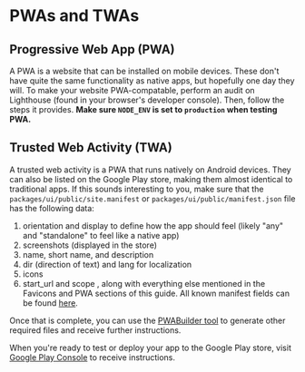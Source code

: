 # PWAs and TWAs

## Progressive Web App (PWA)
A PWA is a website that can be installed on mobile devices. These don't have quite the same functionality as native apps, but hopefully one day they will. To make your website PWA-compatable, perform an audit on Lighthouse (found in your browser's developer console). Then, follow the steps it provides. **Make sure `NODE_ENV` is set to `production` when testing PWA.**

## Trusted Web Activity (TWA)
A trusted web activity is a PWA that runs natively on Android devices. They can also be listed on the Google Play store, making them almost identical to traditional apps. If this sounds interesting to you, make sure that the `packages/ui/public/site.manifest` or `packages/ui/public/manifest.json` file has the following data:  
1. orientation and display to define how the app should feel (likely "any" and "standalone" to feel like a native app)
2. screenshots (displayed in the store)  
3. name, short name, and description   
4. dir (direction of text) and lang for localization
5. icons
6. start_url and scope
, along with everything else mentioned in the Favicons and PWA sections of this guide. All known manifest fields can be found [here](https://developer.mozilla.org/en-US/docs/Web/Manifest/categories).

Once that is complete, you can use the [PWABuilder tool](https://www.pwabuilder.com/) to generate other required files and receive further instructions.

When you're ready to test or deploy your app to the Google Play store, visit [Google Play Console](https://play.google.com/) to receive instructions.